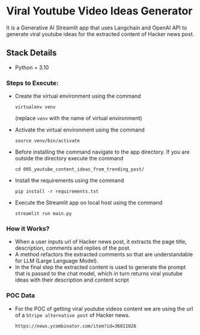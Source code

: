 # Viral Youtube Video Ideas Generator

It is a Generative AI Streamlit app that uses Langchain and OpenAI API to generate viral youtube ideas for the 
extracted content of Hacker news post.

## Stack Details
- Python = 3.10

### Steps to Execute:
- Create the virtual environment using the command
  
  `virtualenv venv`

  (replace `venv` with the name of virtual environment)

- Activate the virtual environment using the command

   `source venv/bin/activate`
 
- Before installing the command navigate to the app directory. If you are outside the 
   directory execute the command
  
  `cd 005_youtube_content_ideas_from_trending_post/`

- Install the requirements using the  command

    `pip install -r requirements.txt`
 
- Execute the Streamlit app on local host using the command

  `streamlit run main.py`

### How it Works?
- When a user inputs url of Hacker news post, it extracts the page title, description, comments and replies of the post.
- A method refactors the extracted comments so that are understandable for LLM (Large Language Model).
- In the final step the extracted content is used to generate the prompt that is passed to the chat model, which in turn
  returns viral youtube ideas with their description and content script

### POC Data
- For the POC of getting viral youtube videos content we are using the url of a `Stripe alternative post` of Hacker news.
  
  `https://news.ycombinator.com/item?id=36811026`
  